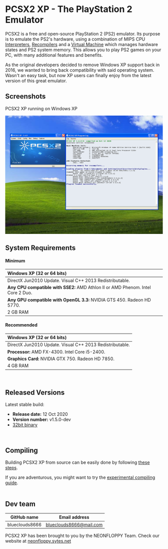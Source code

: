 # PCSX2 XP - The PlayStation 2 Emulator

PCSX2 is a free and open-source PlayStation 2 (PS2) emulator. Its purpose is to emulate the PS2's hardware, using a combination of MIPS CPU [Interpreters](<https://en.wikipedia.org/wiki/Interpreter_(computing)>), [Recompilers](https://en.wikipedia.org/wiki/Dynamic_recompilation) and a [Virtual Machine](https://en.wikipedia.org/wiki/Virtual_machine) which manages hardware states and PS2 system memory. This allows you to play PS2 games on your PC, with many additional features and benefits.

As the original developers decided to remove Windows XP support back in 2016, we wanted to bring back compatibility with said operating system. Wasn't an easy task, but now XP users can finally enjoy from the latest version of this great emulator.

## Screenshots

PCSX2 XP running on Windows XP

![PCSX2](screenshot.png)

## System Requirements

#### Minimum
| Windows XP (32 or 64 bits) |
|:-------|
| DirectX Jun2010 Update. Visual C++ 2013 Redistributable. |
| **Any CPU compatible with SSE2:** AMD Athlon II or AMD Phenom. Intel Core 2 Duo. |
| **Any GPU compatible with OpenGL 3.3:** NVIDIA GTS 450. Radeon HD 5770. |
| 2 GB RAM |

#### Recommended
| Windows XP (32 or 64 bits) |
|:-------|
| DirectX Jun2010 Update. Visual C++ 2013 Redistributable. |
| **Processor:** AMD FX-4300. Intel Core i5-2400. |
| **Graphics Card:** NVIDIA GTX 750. Radeon HD 7850. |
| 4 GB RAM |
<br />

## Released Versions

Latest stable build:
- **Release date:**  12 Oct 2020
- **Version number:**  v1.5.0-dev
- [32bit binary](TODO)
<br />

## Compiling

Building PCSX2 XP from source can be easily done by following [these steps](COMPILE.md).

If you are adventurous, you might want to try the [experimental compiling guide](COMPILE-TESTING.md).
<br />
<br />

## Dev team

GitHub name | Email address
--- | ---
blueclouds8666 | blueclouds8666@mail.com 

PCSX2 XP has been brought to you by the NEONFLOPPY Team. Check our website at [neonfloppy.sytes.net](http://neonfloppy.sytes.net)

<br />
 
